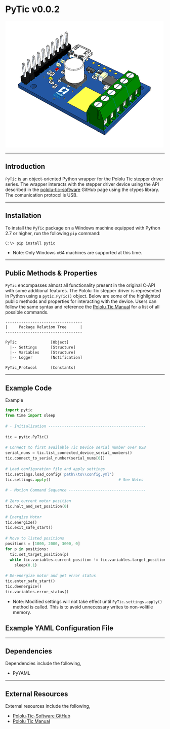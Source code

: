 <!-- Falcon Optics Readme -->
# PyTic v0.0.2   

![pololu tic](images/pololu_tic.png)

---

## Introduction

`PyTic` is an object-oriented Python wrapper for the Pololu Tic stepper driver series. The wrapper interacts with the stepper driver device using the API described in the [pololu-tic-software][pololu_tic_software] GitHub page using the ctypes library. The comunication protocol is USB.


---

## Installation

To install the `PyTic` package on a Windows machine equipped with Python 2.7 or higher, run the following `pip` command:

```console
C:\> pip install pytic
```

* Note: Only Windows x64 machines are supported at this time.

---

## Public Methods & Properties

`PyTic` encompasses almost all functionality present in the original C-API with some additional features. The Pololu Tic stepper driver is represented in Python using a `pytic.PyTic()` object. Below are some of the highlighted public methods and properties for interacting with the device. Users can follow the same syntax and reference the [Pololu Tic Manual][pololu_tic_manual] for a list of all possible commands.

```
----------------------------------
|     Package Relation Tree      |
----------------------------------

PyTic               [Object]
  |-- Settings      [Structure]
  |-- Variables     [Structure]
  |-- Logger        [Notification]

PyTic_Protocol      [Constants]
```
---

## Example Code

Example 

```python
import pytic
from time import sleep

# - Initialization -------------------------------------------

tic = pytic.PyTic()

# Connect to first available Tic Device serial number over USB
serial_nums = tic.list_connected_device_serial_numbers()
tic.connect_to_serial_number(serial_nums[0])

# Load configuration file and apply settings
tic.settings.load_config('path\\to\\config.yml')
tic.settings.apply()                              # See Notes

# - Motion Command Sequence ----------------------------------

# Zero current motor position
tic.halt_and_set_position(0)

# Energize Motor
tic.energize()
tic.exit_safe_start()

# Move to listed positions
positions = [1000, 2000, 3000, 0]
for p in positions:
  tic.set_target_position(p)
  while tic.variables.current position != tic.variables.target_position:
    sleep(0.1)

# De-energize motor and get error status
tic.enter_safe_start()
tic.deenergize()
tic.variables.error_status()
```

* Note: Modified settings will not take effect until `PyTic.settings.apply()` method is called. This is to avoid unnecessary writes to non-volitile memory.

## Example YAML Configuration File


---

## Dependencies

Dependencies include the following,

* PyYAML

---

## External Resources

External resources include the following,

* [Pololu-Tic-Software GitHub][pololu_tic_software]
* [Pololu Tic Manual][pololu_tic_manual]

[pololu_tic_software]: https://github.com/pololu/pololu-tic-software
[pololu_tic_manual]: https://www.pololu.com/docs/0J71